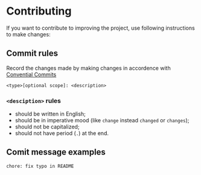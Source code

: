 # Contributing

If you want to contribute to improving the project, use following instructions to make changes:

## Commit rules

Record the changes made by making changes in accordence with [Convential Commits](https://www.conventionalcommits.org/en/v1.0.0/)

```
<type>[optional scope]: <description>
```

### `<desciption>` rules

- should be written in English;
- should be in imperative mood (like `change` instead `changed` or `changes`);
- should not be capitalized;
- should not have period (`.`) at the end.

## Comit message examples

```
chore: fix typo in README
```
